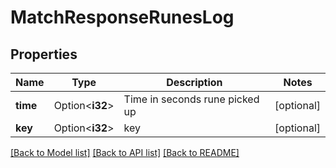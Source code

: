 # MatchResponseRunesLog

## Properties

Name | Type | Description | Notes
------------ | ------------- | ------------- | -------------
**time** | Option<**i32**> | Time in seconds rune picked up | [optional]
**key** | Option<**i32**> | key | [optional]

[[Back to Model list]](../README.md#documentation-for-models) [[Back to API list]](../README.md#documentation-for-api-endpoints) [[Back to README]](../README.md)


